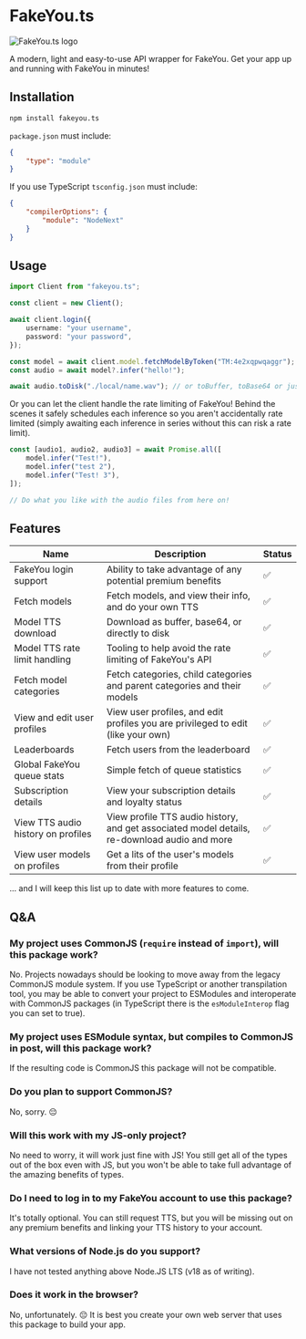# FakeYou.ts

![FakeYou.ts logo](https://github.com/jack3898/fakeyou.ts/assets/28375223/c76748e2-0456-4ed9-af06-6a84139e8f51)

A modern, light and easy-to-use API wrapper for FakeYou. Get your app up and running with FakeYou in minutes!

## Installation

```bash
npm install fakeyou.ts
```

`package.json` must include:

```json
{
    "type": "module"
}
```

If you use TypeScript `tsconfig.json` must include:

```json
{
    "compilerOptions": {
        "module": "NodeNext"
    }
}
```

## Usage

```ts
import Client from "fakeyou.ts";

const client = new Client();

await client.login({
    username: "your username",
    password: "your password",
});

const model = await client.model.fetchModelByToken("TM:4e2xqpwqaggr");
const audio = await model?.infer("hello!");

await audio.toDisk("./local/name.wav"); // or toBuffer, toBase64 or just the raw url!
```

Or you can let the client handle the rate limiting of FakeYou! Behind the scenes it safely schedules each inference so you aren't accidentally rate limited (simply awaiting each inference in series without this can risk a rate limit).

```ts
const [audio1, audio2, audio3] = await Promise.all([
    model.infer("Test!"),
    model.infer("test 2"),
    model.infer("Test! 3"),
]);

// Do what you like with the audio files from here on!
```

## Features

| Name                               | Description                                                                                  | Status |
| ---------------------------------- | -------------------------------------------------------------------------------------------- | ------ |
| FakeYou login support              | Ability to take advantage of any potential premium benefits                                  | ✅     |
| Fetch models                       | Fetch models, and view their info, and do your own TTS                                       | ✅     |
| Model TTS download                 | Download as buffer, base64, or directly to disk                                              | ✅     |
| Model TTS rate limit handling      | Tooling to help avoid the rate limiting of FakeYou's API                                     | ✅     |
| Fetch model categories             | Fetch categories, child categories and parent categories and their models                    | ✅     |
| View and edit user profiles        | View user profiles, and edit profiles you are privileged to edit (like your own)             | ✅     |
| Leaderboards                       | Fetch users from the leaderboard                                                             | ✅     |
| Global FakeYou queue stats         | Simple fetch of queue statistics                                                             | ✅     |
| Subscription details               | View your subscription details and loyalty status                                            | ✅     |
| View TTS audio history on profiles | View profile TTS audio history, and get associated model details, re-download audio and more | ✅     |
| View user models on profiles       | Get a lits of the user's models from their profile                                           | ✅     |

... and I will keep this list up to date with more features to come.

## Q&A

### My project uses CommonJS (`require` instead of `import`), will this package work?

No. Projects nowadays should be looking to move away from the legacy CommonJS module system. If you use TypeScript or another transpilation tool, you may be able to convert your project to ESModules and interoperate with CommonJS packages (in TypeScript there is the `esModuleInterop` flag you can set to true).

### My project uses ESModule syntax, but compiles to CommonJS in post, will this package work?

If the resulting code is CommonJS this package will not be compatible.

### Do you plan to support CommonJS?

No, sorry. 😔

### Will this work with my JS-only project?

No need to worry, it will work just fine with JS! You still get all of the types out of the box even with JS, but you won't be able to take full advantage of the amazing benefits of types.

### Do I need to log in to my FakeYou account to use this package?

It's totally optional. You can still request TTS, but you will be missing out on any premium benefits and linking your TTS history to your account.

### What versions of Node.js do you support?

I have not tested anything above Node.JS LTS (v18 as of writing).

### Does it work in the browser?

No, unfortunately. 😔 It is best you create your own web server that uses this package to build your app.
